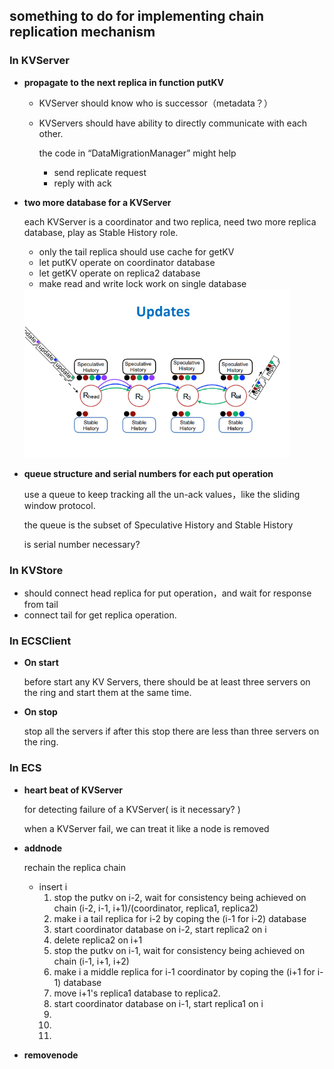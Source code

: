 ## something to do for implementing chain replication mechanism

### In KVServer

- **propagate to the next replica in function putKV**

  - KVServer should know who is successor（metadata？）

  - KVServers should have ability to directly communicate with each other.

    the code in “DataMigrationManager” might help

    - send replicate request 
    - reply with ack

- **two more database for a KVServer**

  each KVServer is a coordinator and two replica, need two more replica database, play as Stable History role.

  - only the tail replica should use cache for getKV
  - let putKV operate on coordinator database
  - let getKV operate on replica2 database
  - make read and write lock work on single database

  <img src="replication mechanism.assets/image-20220320015450631.png" alt="image-20220320015450631" style="zoom: 67%;" />

- **queue structure and serial numbers for each put operation**

  use a queue to keep tracking all the un-ack values，like the sliding window protocol. 

  the queue is the subset of Speculative History and Stable History

  is serial number necessary?

### In KVStore

- should connect head replica for put operation，and wait for response from tail
- connect tail for get replica operation.

### In ECSClient

- **On start**

  before start any KV Servers, there should be at least three servers on the ring and start them at the same time.

- **On stop**

  stop all the servers if after this stop there are less than three servers on the ring.

### In ECS

- **heart beat of KVServer**

  for detecting failure of a KVServer( is it necessary? )

  when a KVServer fail, we can treat it like a node is removed

- **addnode**

  rechain the replica chain

  - insert  i
    1. stop the putkv on i-2, wait for consistency being achieved on chain (i-2, i-1, i+1)/(coordinator, replica1, replica2)
    2. make i a tail replica for i-2 by coping the (i-1 for i-2) database
    3. start coordinator database on i-2, start replica2 on i
    4. delete replica2 on i+1
    5. stop the putkv on i-1, wait for consistency being achieved on chain (i-1, i+1, i+2)
    6. make i a middle replica for i-1 coordinator by coping the  (i+1 for i-1) database
    7. move i+1's replica1 database to replica2.
    8. start coordinator database on i-1, start replica1 on i
    9. 
    10. 
    11. 

  

- **removenode**

  
